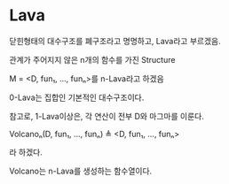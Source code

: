 # Lava
닫힌형태의 대수구조를 폐구조라고 명명하고, Lava라고 부르겠음.

관계가 주어지지 않은 n개의 함수를 가진 Structure

M = <D, fun₁, ..., funₙ>를 n-Lava라고 하겠음

0-Lava는 집합인 기본적인 대수구조이다.

참고로, 1-Lava이상은, 각 연산이 전부 D와 마그마를 이룬다.

Volcanoₙ(D, fun₁, ..., funₙ) ≜ <D, fun₁, ..., funₙ>

라 하겠다.

Volcano는 n-Lava를 생성하는 함수열이다.